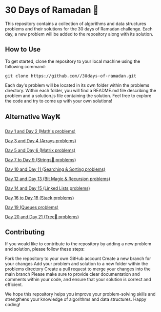 # 30 Days of Ramadan 🌙

This repository contains a collection of algorithms and data structures problems and their solutions for the 30 days of Ramadan challenge. Each day, a new problem will be added to the repository along with its solution.

## How to Use

To get started, clone the repository to your local machine using the following command:

<pre>git clone https://github.com/<your-username>/30days-of-ramadan.git</pre>



Each day's problem will be located in its own folder within the problems directory. Within each folder, you will find a README.md file describing the problem and a solution.js file containing the solution. Feel free to explore the code and try to come up with your own solutions!




## Alternative Way⛕

[ Day 1 and Day 2 (Math's problems)](./Day%201%20and%20Day%202%20(Math's%20problems))

[ Day 3 and Day 4 (Arrays problems)](./Day%203%20and%20Day%204%20(Arrays%20problems)/)

[ Day 5 and Day 6 (Matrix problems)]()

[ Day 7 to Day 9 (Strings🧵 problems)]()

[ Day 10 and Day 11 (Searching & Sorting problems)]()


[ Day 12 and Day 13 (Bit Magic & Recursion problems)]()

[ Day 14 and Day 15 (Linked Lists problems)]()

[ Day 16 to Day 18 (Stack problems)]()

[ Day 19 (Queues problems)]()

[ Day 20 and Day 21 (Tree🌲 problems)]()


## Contributing

If you would like to contribute to the repository by adding a new problem and solution, please follow these steps:

Fork the repository to your own GitHub account
Create a new branch for your changes
Add your problem and solution to a new folder within the problems directory
Create a pull request to merge your changes into the main branch
Please make sure to provide clear documentation and comments within your code, and ensure that your solution is correct and efficient.




We hope this repository helps you improve your problem-solving skills and strengthens your knowledge of algorithms and data structures. Happy coding!
